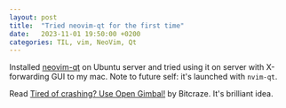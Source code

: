 ```yaml
---
layout: post
title:  "Tried neovim-qt for the first time"
date:   2023-11-01 19:50:00 +0200
categories: TIL, vim, NeoVim, Qt
---
```

Installed [neovim-qt](https://github.com/equalsraf/neovim-qt) on Ubuntu server and tried using it on server with X-forwarding GUI to my mac. Note to future self: it's launched with `nvim-qt`.

Read [Tired of crashing? Use Open Gimbal!](https://www.bitcraze.io/2023/10/tired-of-crashing-use-open-gimbal) by Bitcraze. It's brilliant idea.
